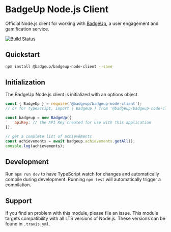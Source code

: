# BadgeUp Node.js Client
Official Node.js client for working with [BadgeUp](https://www.badgeup.io/), a user engagement and gamification service.

[![Build Status](https://travis-ci.org/BadgeUp/badgeup-node-client.svg?branch=master)](https://travis-ci.org/BadgeUp/badgeup-node-client)

## Quickstart

```sh
npm install @badgeup/badgeup-node-client --save
```

## Initialization
The BadgeUp Node.js client is initialized with an options object.
```js
const { BadgeUp } = require('@badgeup/badgeup-node-client');
// or for TypeScript, import { BadgeUp } from '@badgeup/badgeup-node-client';

const badgeup = new BadgeUp({
    apiKey: // the API Key created for use with this application
});

// get a complete list of achievements
const achievements = await badgeup.achievements.getAll();
console.log(achievements);
```

## Development

Run `npm run dev` to have TypeScript watch for changes and automatically compile during development. Running `npm test` will automatically trigger a compilation.

## Support

If you find an problem with this module, please file an issue. This module targets compatibility with all LTS versions of Node.js. These versions can be found in `.travis.yml`.

